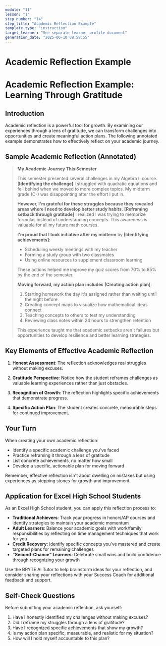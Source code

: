 ```yaml
---
module: "11"
lesson: "1"
step_number: "14"
step_title: "Academic Reflection Example"
template_type: "instruction"
target_learner: "See separate learner profile document"
generation_date: "2025-06-10 08:58:55"
---
```


# Academic Reflection Example

# Academic Reflection Example: Learning Through Gratitude

## Introduction

Academic reflection is a powerful tool for growth. By examining our experiences through a lens of gratitude, we can transform challenges into opportunities and create meaningful action plans. The following annotated example demonstrates how to effectively reflect on your academic journey.

## Sample Academic Reflection (Annotated)

> **My Academic Journey This Semester**
>
> This semester presented several challenges in my Algebra II course. **[Identifying the challenge]** I struggled with quadratic equations and fell behind when we moved to more complex topics. My midterm grade (C-) was disappointing after the effort I put in.
>
> **However, I'm grateful for these struggles because they revealed areas where I need to develop better study habits.** **[Reframing setback through gratitude]** I realized I was trying to memorize formulas instead of understanding concepts. This awareness is valuable for all my future math courses.
>
> **I'm proud that I took initiative after my midterm** by **[Identifying achievements]**:
> * Scheduling weekly meetings with my teacher
> * Forming a study group with two classmates
> * Using online resources to supplement classroom learning
>
> These actions helped me improve my quiz scores from 70% to 85% by the end of the semester.
>
> **Moving forward, my action plan includes** **[Creating action plan]**:
> 1. Starting homework the day it's assigned rather than waiting until the night before
> 2. Creating concept maps to visualize how mathematical ideas connect
> 3. Teaching concepts to others to test my understanding
> 4. Reviewing class notes within 24 hours to strengthen retention
>
> This experience taught me that academic setbacks aren't failures but opportunities to develop resilience and better learning strategies.

## Key Elements of Effective Academic Reflection

1. **Honest Assessment**: The reflection acknowledges real struggles without making excuses.

2. **Gratitude Perspective**: Notice how the student reframes challenges as valuable learning experiences rather than just obstacles.

3. **Recognition of Growth**: The reflection highlights specific achievements that demonstrate progress.

4. **Specific Action Plan**: The student creates concrete, measurable steps for continued improvement.

## Your Turn

When creating your own academic reflection:
- Identify a specific academic challenge you've faced
- Practice reframing it through a lens of gratitude
- List concrete achievements, no matter how small
- Develop a specific, actionable plan for moving forward

Remember, effective reflection isn't about dwelling on mistakes but using experiences as stepping stones for growth and improvement.

## Application for Excel High School Students

As an Excel High School student, you can apply this reflection process to:

* **Traditional Achievers**: Track your progress in honors/AP courses and identify strategies to maintain your academic momentum
* **Adult Learners**: Balance your academic goals with work/family responsibilities by reflecting on time management techniques that work for you
* **Credit Recovery**: Identify specific concepts you've mastered and create targeted plans for remaining challenges
* **"Second-Chance" Learners**: Celebrate small wins and build confidence through recognizing your growth

Use the BRYTE AI Tutor to help brainstorm ideas for your reflection, and consider sharing your reflections with your Success Coach for additional feedback and support.

## Self-Check Questions

Before submitting your academic reflection, ask yourself:
1. Have I honestly identified my challenges without making excuses?
2. Did I reframe my struggles through a lens of gratitude?
3. Have I recognized specific achievements that show my growth?
4. Is my action plan specific, measurable, and realistic for my situation?
5. How will I hold myself accountable to this plan?